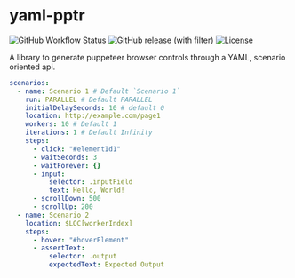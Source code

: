 # yaml-pptr

![GitHub Workflow Status](https://img.shields.io/github/actions/workflow/status/bloom-perf/yaml-pptr/ci.yml?style=for-the-badge&branch=main)
![GitHub release (with filter)](https://img.shields.io/github/v/release/bloom-perf/yaml-pptr?style=for-the-badge)
[![License](https://img.shields.io/badge/License-Apache_2.0-blue.svg?style=for-the-badge)](https://opensource.org/licenses/Apache-2.0)

A library to generate puppeteer browser controls through a YAML, scenario oriented api.

```yaml
scenarios:
  - name: Scenario 1 # Default `Scenario 1`
    run: PARALLEL # Default PARALLEL
    initialDelaySeconds: 10 # default 0
    location: http://example.com/page1
    workers: 10 # Default 1
    iterations: 1 # Default Infinity
    steps:
      - click: "#elementId1"
      - waitSeconds: 3
      - waitForever: {}
      - input:
          selector: .inputField
          text: Hello, World!
      - scrollDown: 500
      - scrollUp: 200
  - name: Scenario 2
    location: $LOC[workerIndex]
    steps:
      - hover: "#hoverElement"
      - assertText:
          selector: .output
          expectedText: Expected Output
```